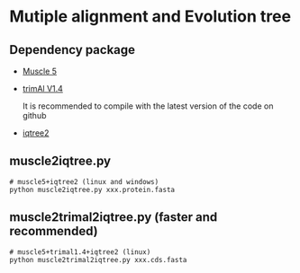 # Mutiple alignment and Evolution tree
## Dependency package
* [Muscle 5](https://www.drive5.com/muscle5/)
* [trimAl V1.4](https://github.com/inab/trimal)

  It is recommended to compile with the latest version of the code on github
* [iqtree2](https://github.com/iqtree/iqtree2)
## muscle2iqtree.py
```
# muscle5+iqtree2 (linux and windows)
python muscle2iqtree.py xxx.protein.fasta
```
## muscle2trimal2iqtree.py (faster and recommended)
```
# muscle5+trimal1.4+iqtree2 (linux)
python muscle2trimal2iqtree.py xxx.cds.fasta
```
